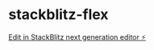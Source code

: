 # stackblitz-flex

[Edit in StackBlitz next generation editor ⚡️](https://stackblitz.com/~/github.com/MUKKU1678900/stackblitz-flex)